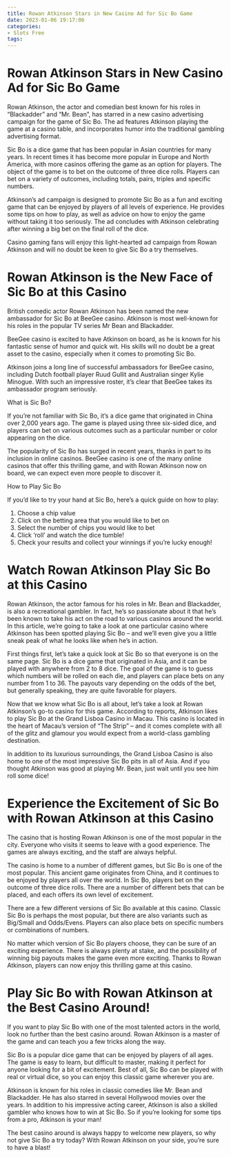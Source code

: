 ```yaml
---
title: Rowan Atkinson Stars in New Casino Ad for Sic Bo Game 
date: 2023-01-06 19:17:06
categories:
- Slots Free
tags:
---
```



#  Rowan Atkinson Stars in New Casino Ad for Sic Bo Game 

Rowan Atkinson, the actor and comedian best known for his roles in “Blackadder” and “Mr. Bean”, has starred in a new casino advertising campaign for the game of Sic Bo. The ad features Atkinson playing the game at a casino table, and incorporates humor into the traditional gambling advertising format.

Sic Bo is a dice game that has been popular in Asian countries for many years. In recent times it has become more popular in Europe and North America, with more casinos offering the game as an option for players. The object of the game is to bet on the outcome of three dice rolls. Players can bet on a variety of outcomes, including totals, pairs, triples and specific numbers.

Atkinson’s ad campaign is designed to promote Sic Bo as a fun and exciting game that can be enjoyed by players of all levels of experience. He provides some tips on how to play, as well as advice on how to enjoy the game without taking it too seriously. The ad concludes with Atkinson celebrating after winning a big bet on the final roll of the dice.

Casino gaming fans will enjoy this light-hearted ad campaign from Rowan Atkinson and will no doubt be keen to give Sic Bo a try themselves.

#  Rowan Atkinson is the New Face of Sic Bo at this Casino 

British comedic actor Rowan Atkinson has been named the new ambassador for Sic Bo at BeeGee casino. Atkinson is most well-known for his roles in the popular TV series Mr Bean and Blackadder.

BeeGee casino is excited to have Atkinson on board, as he is known for his fantastic sense of humor and quick wit. His skills will no doubt be a great asset to the casino, especially when it comes to promoting Sic Bo.

Atkinson joins a long line of successful ambassadors for BeeGee casino, including Dutch football player Ruud Gullit and Australian singer Kylie Minogue. With such an impressive roster, it’s clear that BeeGee takes its ambassador program seriously.

What is Sic Bo? 

If you’re not familiar with Sic Bo, it’s a dice game that originated in China over 2,000 years ago. The game is played using three six-sided dice, and players can bet on various outcomes such as a particular number or color appearing on the dice.

The popularity of Sic Bo has surged in recent years, thanks in part to its inclusion in online casinos. BeeGee casino is one of the many online casinos that offer this thrilling game, and with Rowan Atkinson now on board, we can expect even more people to discover it.

How to Play Sic Bo 

If you’d like to try your hand at Sic Bo, here’s a quick guide on how to play: 
1) Choose a chip value 
2) Click on the betting area that you would like to bet on 
3) Select the number of chips you would like to bet 
4) Click ‘roll’ and watch the dice tumble! 
5) Check your results and collect your winnings if you’re lucky enough!

#  Watch Rowan Atkinson Play Sic Bo at this Casino 

Rowan Atkinson, the actor famous for his roles in Mr. Bean and Blackadder, is also a recreational gambler. In fact, he’s so passionate about it that he’s been known to take his act on the road to various casinos around the world. In this article, we’re going to take a look at one particular casino where Atkinson has been spotted playing Sic Bo – and we’ll even give you a little sneak peak of what he looks like when he’s in action.

First things first, let’s take a quick look at Sic Bo so that everyone is on the same page. Sic Bo is a dice game that originated in Asia, and it can be played with anywhere from 2 to 8 dice. The goal of the game is to guess which numbers will be rolled on each die, and players can place bets on any number from 1 to 36. The payouts vary depending on the odds of the bet, but generally speaking, they are quite favorable for players.

Now that we know what Sic Bo is all about, let’s take a look at Rowan Atkinson’s go-to casino for this game. According to reports, Atkinson likes to play Sic Bo at the Grand Lisboa Casino in Macau. This casino is located in the heart of Macau’s version of “The Strip” – and it comes complete with all of the glitz and glamour you would expect from a world-class gambling destination.

In addition to its luxurious surroundings, the Grand Lisboa Casino is also home to one of the most impressive Sic Bo pits in all of Asia. And if you thought Atkinson was good at playing Mr. Bean, just wait until you see him roll some dice!

#  Experience the Excitement of Sic Bo with Rowan Atkinson at this Casino 

The casino that is hosting Rowan Atkinson is one of the most popular in the city. Everyone who visits it seems to leave with a good experience. The games are always exciting, and the staff are always helpful. 

The casino is home to a number of different games, but Sic Bo is one of the most popular. This ancient game originates from China, and it continues to be enjoyed by players all over the world. In Sic Bo, players bet on the outcome of three dice rolls. There are a number of different bets that can be placed, and each offers its own level of excitement. 

There are a few different versions of Sic Bo available at this casino. Classic Sic Bo is perhaps the most popular, but there are also variants such as Big/Small and Odds/Evens. Players can also place bets on specific numbers or combinations of numbers. 

No matter which version of Sic Bo players choose, they can be sure of an exciting experience. There is always plenty at stake, and the possibility of winning big payouts makes the game even more exciting. Thanks to Rowan Atkinson, players can now enjoy this thrilling game at this casino.

#  Play Sic Bo with Rowan Atkinson at the Best Casino Around!

If you want to play Sic Bo with one of the most talented actors in the world, look no further than the best casino around. Rowan Atkinson is a master of the game and can teach you a few tricks along the way.

Sic Bo is a popular dice game that can be enjoyed by players of all ages. The game is easy to learn, but difficult to master, making it perfect for anyone looking for a bit of excitement. Best of all, Sic Bo can be played with real or virtual dice, so you can enjoy this classic game wherever you are.

Atkinson is known for his roles in classic comedies like Mr. Bean and Blackadder. He has also starred in several Hollywood movies over the years. In addition to his impressive acting career, Atkinson is also a skilled gambler who knows how to win at Sic Bo. So if you’re looking for some tips from a pro, Atkinson is your man!

The best casino around is always happy to welcome new players, so why not give Sic Bo a try today? With Rowan Atkinson on your side, you’re sure to have a blast!